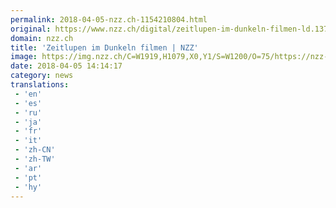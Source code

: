 ```yaml
---
permalink: 2018-04-05-nzz.ch-1154210804.html
original: https://www.nzz.ch/digital/zeitlupen-im-dunkeln-filmen-ld.1374646
domain: nzz.ch
title: 'Zeitlupen im Dunkeln filmen | NZZ'
image: https://img.nzz.ch/C=W1919,H1079,X0,Y1/S=W1200/O=75/https://nzz-img.s3.amazonaws.com/2018/4/5/be9a09e2-f19e-4fbf-ad0e-bde3708827be.jpeg
date: 2018-04-05 14:14:17
category: news
translations: 
 - 'en'
 - 'es'
 - 'ru'
 - 'ja'
 - 'fr'
 - 'it'
 - 'zh-CN'
 - 'zh-TW'
 - 'ar'
 - 'pt'
 - 'hy'
---
```


